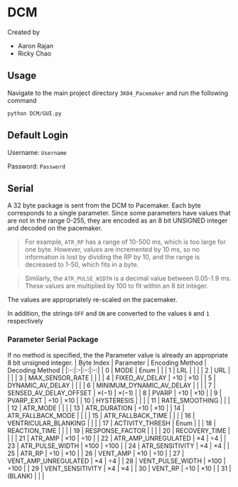# DCM
Created by
- Aaron Rajan
- Ricky Chao

## Usage
Navigate to the main project directory `3K04_Pacemaker` and run the following command

`python DCM/GUI.py`

## Default Login

Username: `Username`

Password: `Password`

## Serial
A 32 byte package is sent from the DCM to Pacemaker. Each byte corresponds to a single parameter. Since some parameters have values that are not in the range 0-255, they are encoded as an 8 bit UNSIGNED integer and decoded on the pacemaker.
> For example, `ATR_RP` has a range of 10-500 ms, which is too large for one byte. However, values are incremented by 10 ms, so no information is lost by dividing the RP by 10, and the range is decreased to 1-50, which fits in a byte.

> Similarly, the `ATR_PULSE_WIDTH` is a decimal value between 0.05-1.9 ms. These values are multiplied by 100 to fit within an 8 bit integer.

The values are appropriately re-scaled on the pacemaker.

In addition, the strings `OFF` and `ON` are converted to the values `0` and `1` respectively

### Parameter Serial Package
If no method is specified, the the Parameter value is already an appropriate 8 bit unsigned integer.
| Byte Index | Parameter | Encoding Method | Decoding Method |
|:-:|:-|:-:|:-:|
| 0 | MODE | Enum |  |
| 1 | LRL |  |  |
| 2 | URL |  |  |
| 3 | MAX_SENSOR_RATE |  |  |
| 4 | FIXED_AV_DELAY | $\div10$ | $\times10$ |
| 5 | DYNAMIC_AV_DELAY |  |  |
| 6 | MINIMUM_DYNAMIC_AV_DELAY | | |
| 7 | SENSED_AV_DELAY_OFFSET |  $\times (-1)$ | $\times(-1)$  |
| 8 | PVARP | $\div10$ | $\times10$ |
| 9 | PVARP_EXT | $\div10$ | $\times10$ |
| 10 | HYSTERESIS |  |  |
| 11 | RATE_SMOOTHING |  |  |
| 12 | ATR_MODE |  |  |
| 13 | ATR_DURATION | $\div10$ | $\times10$ |
| 14 | ATR_FALLBACK_MODE |  |  |
| 15 | ATR_FALLBACK_TIME |  |  |
| 16 | VENTRICULAR_BLANKING |  |  |
| 17 | ACTIVITY_THRESH | Enum |  |
| 18 | REACTION_TIME |  |  |
| 19 | RESPONSE_FACTOR |  |  |
| 20 | RECOVERY_TIME |  |  |
| 21 | ATR_AMP | $\times10$ | $\div10$ |
| 22 | ATR_AMP_UNREGULATED | $\times4$ | $\div4$ |
| 23 | ATR_PULSE_WIDTH | $\times100$ | $\div100$ |
| 24 | ATR_SENSITIVITY | $\times4$ | $\times4$ |
| 25 | ATR_RP | $\div10$ | $\times10$ |
| 26 | VENT_AMP | $\times10$ | $\div10$ |
| 27 | VENT_AMP_UNREGULATED | $\times4$ | $\div4$ |
| 28 | VENT_PULSE_WIDTH | $\times100$ | $\div100$ |
| 29 | VENT_SENSITIVITY | $\times4$ | $\times4$ |
| 30 | VENT_RP | $\div10$ | $\times10$ |
| 31 | (BLANK) |  |  |